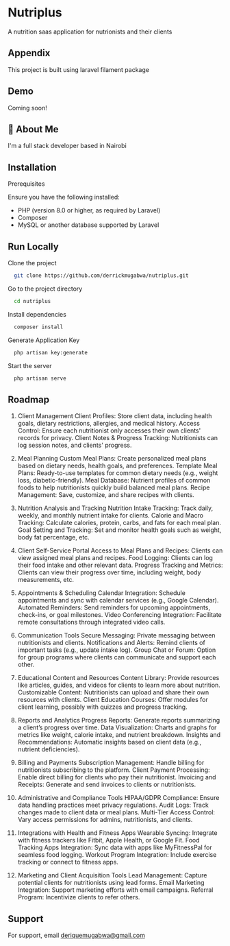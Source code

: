 
# Nutriplus

A nutrition saas application for nutrionists and their clients


## Appendix

This project is built using laravel filament package


## Demo

Coming soon!


## 🚀 About Me
I'm a full stack developer based in Nairobi 


## Installation

Prerequisites

Ensure you have the following installed:

- PHP (version 8.0 or higher, as required by Laravel)
- Composer
- MySQL or another database supported by Laravel


## Run Locally

Clone the project

```bash
  git clone https://github.com/derrickmugabwa/nutriplus.git
```

Go to the project directory

```bash
  cd nutriplus
```

Install dependencies

```bash
  composer install
```

Generate Application Key

```bash
  php artisan key:generate
```
Start the server

```bash
  php artisan serve
```


## Roadmap

1. Client Management
Client Profiles: Store client data, including health goals, dietary restrictions, allergies, and medical history.
Access Control: Ensure each nutritionist only accesses their own clients' records for privacy.
Client Notes & Progress Tracking: Nutritionists can log session notes, and clients' progress.

2. Meal Planning
Custom Meal Plans: Create personalized meal plans based on dietary needs, health goals, and preferences.
Template Meal Plans: Ready-to-use templates for common dietary needs (e.g., weight loss, diabetic-friendly).
Meal Database: Nutrient profiles of common foods to help nutritionists quickly build balanced meal plans.
Recipe Management: Save, customize, and share recipes 
with clients.

3. Nutrition Analysis and Tracking
Nutrition Intake Tracking: Track daily, weekly, and monthly nutrient intake for clients.
Calorie and Macro Tracking: Calculate calories, protein, carbs, and fats for each meal plan.
Goal Setting and Tracking: Set and monitor health goals such as weight, body fat percentage, etc.

4. Client Self-Service Portal
Access to Meal Plans and Recipes: Clients can view assigned meal plans and recipes.
Food Logging: Clients can log their food intake and other relevant data.
Progress Tracking and Metrics: Clients can view their progress over time, including weight, body measurements, etc.

5. Appointments & Scheduling
Calendar Integration: Schedule appointments and sync with calendar services (e.g., Google Calendar).
Automated Reminders: Send reminders for upcoming appointments, check-ins, or goal milestones.
Video Conferencing Integration: Facilitate remote consultations through integrated video calls.

6. Communication Tools
Secure Messaging: Private messaging between nutritionists and clients.
Notifications and Alerts: Remind clients of important tasks (e.g., update intake log).
Group Chat or Forum: Option for group programs where clients can communicate and support each other.

7. Educational Content and Resources
Content Library: Provide resources like articles, guides, and videos for clients to learn more about nutrition.
Customizable Content: Nutritionists can upload and share their own resources with clients.
Client Education Courses: Offer modules for client learning, possibly with quizzes and progress tracking.

8. Reports and Analytics
Progress Reports: Generate reports summarizing a client’s progress over time.
Data Visualization: Charts and graphs for metrics like weight, calorie intake, and nutrient breakdown.
Insights and Recommendations: Automatic insights based on client data (e.g., nutrient deficiencies).

9. Billing and Payments
Subscription Management: Handle billing for nutritionists subscribing to the platform.
Client Payment Processing: Enable direct billing for clients who pay their nutritionist.
Invoicing and Receipts: Generate and send invoices to clients or nutritionists.

10. Administrative and Compliance Tools
HIPAA/GDPR Compliance: Ensure data handling practices meet privacy regulations.
Audit Logs: Track changes made to client data or meal plans.
Multi-Tier Access Control: Vary access permissions for admins, nutritionists, and clients.

11. Integrations with Health and Fitness Apps
Wearable Syncing: Integrate with fitness trackers like Fitbit, Apple Health, or Google Fit.
Food Tracking Apps Integration: Sync data with apps like MyFitnessPal for seamless food logging.
Workout Program Integration: Include exercise tracking or connect to fitness apps.

12. Marketing and Client Acquisition Tools
Lead Management: Capture potential clients for nutritionists using lead forms.
Email Marketing Integration: Support marketing efforts with email campaigns.
Referral Program: Incentivize clients to refer others.


## Support

For support, email deriquemugabwa@gmail.com 


